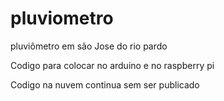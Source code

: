 # pluviometro
pluviômetro em são Jose do rio pardo

Codigo para colocar no arduino e no raspberry pi

Codigo na nuvem continua sem ser publicado

